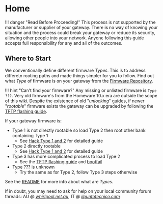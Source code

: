 # Home

!!! danger "Read Before Proceeding!"
    This process is not supported by the manufacturer or supplier of your gateway. There is no way of knowing your situation and the process could break your gateway or reduce its security, allowing other people into your network. Anyone following this guide accepts full responsibility for any and all of the outcomes.

## Where to Start

We conventionally define different firmware *Types*. This is to address differetn rooting paths and made things simpler for you to follow.
Find out what *Type* of firmware is on your gateway from the [Firmware Repository](Firmware%20Repository/).

!!! hint "Can't find your firmware?"
    Any missing or unlisted firmware is `Type ???`. Very old firmware's from the Homeware 10.x era are outside the scope of this wiki. Despite the existence of old "*unlocking*" guides, if newer "*rootable*" firmware exists the gateway can be upgraded by following the [TFTP flashing guide](Recovery/#boot-p-recovery-mode-tftp-flashing).

If your gateway firmware is:

- Type 1 is not directly rootable so load Type 2 then root other bank containing Type 1
  - See [Hack Type 1 and 2](Hack%20Type%201&2/) for detailed guide
- Type 2 directly rootable
  - See [Hack Type 1 and 2](Hack%20Type%201&2/) for detailed guide
- Type 3 has more complicated process to load Type 2
  - See the [TFTP flashing guide](Recovery/#boot-p-recovery-mode-tftp-flashing) and [bootfail](Recovery/#bootfail-procedure)
- Type ??? is unknown
  - Try the same as for Type 2, follow Type 3 steps otherwise

See the [README](https://github.com/kevdagoat/hack-technicolor/blob/master/README.md) for more info about what are *Types*.

If in doubt, you may need to ask for help on your local community forum threads: AU @ [*whirlpool.net.au*](https://forums.whirlpool.net.au/thread/9vxxl849), IT @ [*ilpuntotecnico.com*](https://www.ilpuntotecnico.com/forum/index.php/board,9.0.html)
